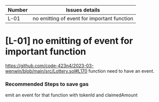 | Number | Issues details                             |
| ------ | -------------------------------------------|
| L-01   | no emitting of event for important function|

# [L-01] no emitting of event for important function

https://github.com/code-423n4/2023-03-wenwin/blob/main/src/Lottery.sol#L170
function need to have an event.

### Recommended Steps to save gas
emit an event for that function with tokenId and claimedAmount




